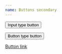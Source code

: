 ```yaml
---
name: Buttons secondary
---
```

<input type="button" value="Input type button" class="btn btn--secondary"/>

<button type="button" class="btn btn--secondary">Button type button</button>

<a href="#" class="btn btn--secondary">Button link</a>